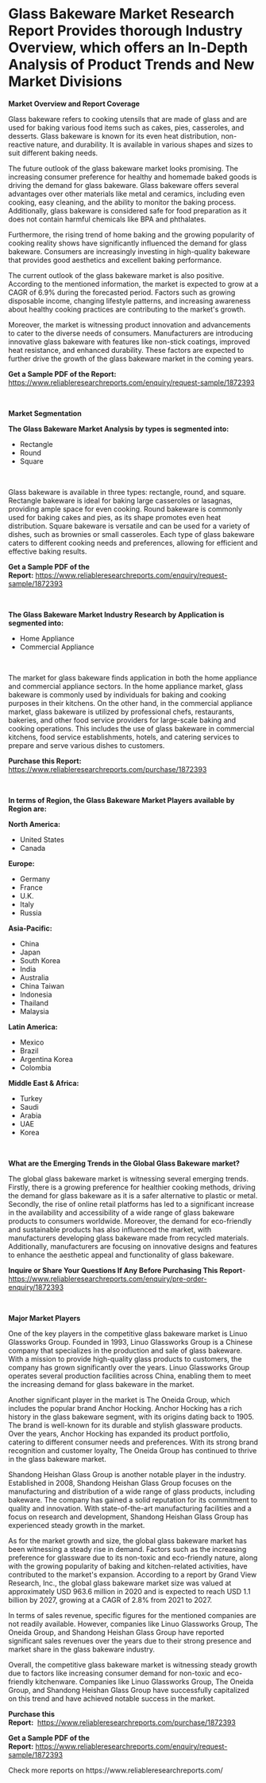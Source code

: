<p><h1>Glass Bakeware Market Research Report Provides thorough Industry Overview, which offers an In-Depth Analysis of Product Trends and New Market Divisions</h1></p><p><strong>Market Overview and Report Coverage</strong></p>
<p><p>Glass bakeware refers to cooking utensils that are made of glass and are used for baking various food items such as cakes, pies, casseroles, and desserts. Glass bakeware is known for its even heat distribution, non-reactive nature, and durability. It is available in various shapes and sizes to suit different baking needs.</p><p>The future outlook of the glass bakeware market looks promising. The increasing consumer preference for healthy and homemade baked goods is driving the demand for glass bakeware. Glass bakeware offers several advantages over other materials like metal and ceramics, including even cooking, easy cleaning, and the ability to monitor the baking process. Additionally, glass bakeware is considered safe for food preparation as it does not contain harmful chemicals like BPA and phthalates.</p><p>Furthermore, the rising trend of home baking and the growing popularity of cooking reality shows have significantly influenced the demand for glass bakeware. Consumers are increasingly investing in high-quality bakeware that provides good aesthetics and excellent baking performance.</p><p>The current outlook of the glass bakeware market is also positive. According to the mentioned information, the market is expected to grow at a CAGR of 6.9% during the forecasted period. Factors such as growing disposable income, changing lifestyle patterns, and increasing awareness about healthy cooking practices are contributing to the market's growth.</p><p>Moreover, the market is witnessing product innovation and advancements to cater to the diverse needs of consumers. Manufacturers are introducing innovative glass bakeware with features like non-stick coatings, improved heat resistance, and enhanced durability. These factors are expected to further drive the growth of the glass bakeware market in the coming years.</p></p>
<p><strong>Get a Sample PDF of the Report:</strong> <a href="https://www.reliableresearchreports.com/enquiry/request-sample/1872393">https://www.reliableresearchreports.com/enquiry/request-sample/1872393</a></p>
<p>&nbsp;</p>
<p><strong>Market Segmentation</strong></p>
<p><strong>The Glass Bakeware Market Analysis by types is segmented into:</strong></p>
<p><ul><li>Rectangle</li><li>Round</li><li>Square</li></ul></p>
<p>&nbsp;</p>
<p><p>Glass bakeware is available in three types: rectangle, round, and square. Rectangle bakeware is ideal for baking large casseroles or lasagnas, providing ample space for even cooking. Round bakeware is commonly used for baking cakes and pies, as its shape promotes even heat distribution. Square bakeware is versatile and can be used for a variety of dishes, such as brownies or small casseroles. Each type of glass bakeware caters to different cooking needs and preferences, allowing for efficient and effective baking results.</p></p>
<p><strong>Get a Sample PDF of the Report:</strong>&nbsp;<a href="https://www.reliableresearchreports.com/enquiry/request-sample/1872393">https://www.reliableresearchreports.com/enquiry/request-sample/1872393</a></p>
<p>&nbsp;</p>
<p><strong>The Glass Bakeware Market Industry Research by Application is segmented into:</strong></p>
<p><ul><li>Home Appliance</li><li>Commercial Appliance</li></ul></p>
<p>&nbsp;</p>
<p><p>The market for glass bakeware finds application in both the home appliance and commercial appliance sectors. In the home appliance market, glass bakeware is commonly used by individuals for baking and cooking purposes in their kitchens. On the other hand, in the commercial appliance market, glass bakeware is utilized by professional chefs, restaurants, bakeries, and other food service providers for large-scale baking and cooking operations. This includes the use of glass bakeware in commercial kitchens, food service establishments, hotels, and catering services to prepare and serve various dishes to customers.</p></p>
<p><strong>Purchase this Report:</strong>&nbsp; <a href="https://www.reliableresearchreports.com/purchase/1872393">https://www.reliableresearchreports.com/purchase/1872393</a></p>
<p>&nbsp;</p>
<p><strong>In terms of Region, the Glass Bakeware Market Players available by Region are:</strong></p>
<p>
    <p> <strong> North America: </strong>
        <ul>
            <li>United States</li>
            <li>Canada</li>
        </ul>
        </p> 
    <p> <strong> Europe: </strong>
        <ul>
            <li>Germany</li>
            <li>France</li>
            <li>U.K.</li>
            <li>Italy</li>
            <li>Russia</li>
        </ul>
        </p> 
    <p> <strong> Asia-Pacific: </strong>
        <ul>
            <li>China</li>
            <li>Japan</li>
            <li>South Korea</li>
            <li>India</li>
            <li>Australia</li>
            <li>China Taiwan</li>
            <li>Indonesia</li>
            <li>Thailand</li>
            <li>Malaysia</li>
        </ul>
        </p> 
    <p> <strong> Latin America: </strong>
        <ul>
            <li>Mexico</li>
            <li>Brazil</li>
            <li>Argentina Korea</li>
            <li>Colombia</li>
        </ul>
        </p> 
    <p> <strong> Middle East & Africa: </strong>
        <ul>
            <li>Turkey</li>
            <li>Saudi</li>
            <li>Arabia</li>
            <li>UAE</li>
            <li>Korea</li>
        </ul>
    </p>
    </p>
<p>&nbsp;</p>
<p><strong>What are the Emerging Trends in the Global Glass Bakeware market?</strong></p>
<p><p>The global glass bakeware market is witnessing several emerging trends. Firstly, there is a growing preference for healthier cooking methods, driving the demand for glass bakeware as it is a safer alternative to plastic or metal. Secondly, the rise of online retail platforms has led to a significant increase in the availability and accessibility of a wide range of glass bakeware products to consumers worldwide. Moreover, the demand for eco-friendly and sustainable products has also influenced the market, with manufacturers developing glass bakeware made from recycled materials. Additionally, manufacturers are focusing on innovative designs and features to enhance the aesthetic appeal and functionality of glass bakeware.</p></p>
<p><strong>Inquire or Share Your Questions If Any Before Purchasing This Report</strong>- <a href="https://www.reliableresearchreports.com/enquiry/pre-order-enquiry/1872393">https://www.reliableresearchreports.com/enquiry/pre-order-enquiry/1872393</a></p>
<p>&nbsp;</p>
<p><strong>Major Market Players</strong></p>
<p><p>One of the key players in the competitive glass bakeware market is Linuo Glassworks Group. Founded in 1993, Linuo Glassworks Group is a Chinese company that specializes in the production and sale of glass bakeware. With a mission to provide high-quality glass products to customers, the company has grown significantly over the years. Linuo Glassworks Group operates several production facilities across China, enabling them to meet the increasing demand for glass bakeware in the market.</p><p>Another significant player in the market is The Oneida Group, which includes the popular brand Anchor Hocking. Anchor Hocking has a rich history in the glass bakeware segment, with its origins dating back to 1905. The brand is well-known for its durable and stylish glassware products. Over the years, Anchor Hocking has expanded its product portfolio, catering to different consumer needs and preferences. With its strong brand recognition and customer loyalty, The Oneida Group has continued to thrive in the glass bakeware market.</p><p>Shandong Heishan Glass Group is another notable player in the industry. Established in 2008, Shandong Heishan Glass Group focuses on the manufacturing and distribution of a wide range of glass products, including bakeware. The company has gained a solid reputation for its commitment to quality and innovation. With state-of-the-art manufacturing facilities and a focus on research and development, Shandong Heishan Glass Group has experienced steady growth in the market.</p><p>As for the market growth and size, the global glass bakeware market has been witnessing a steady rise in demand. Factors such as the increasing preference for glassware due to its non-toxic and eco-friendly nature, along with the growing popularity of baking and kitchen-related activities, have contributed to the market's expansion. According to a report by Grand View Research, Inc., the global glass bakeware market size was valued at approximately USD 963.6 million in 2020 and is expected to reach USD 1.1 billion by 2027, growing at a CAGR of 2.8% from 2021 to 2027.</p><p>In terms of sales revenue, specific figures for the mentioned companies are not readily available. However, companies like Linuo Glassworks Group, The Oneida Group, and Shandong Heishan Glass Group have reported significant sales revenues over the years due to their strong presence and market share in the glass bakeware industry.</p><p>Overall, the competitive glass bakeware market is witnessing steady growth due to factors like increasing consumer demand for non-toxic and eco-friendly kitchenware. Companies like Linuo Glassworks Group, The Oneida Group, and Shandong Heishan Glass Group have successfully capitalized on this trend and have achieved notable success in the market.</p></p>
<p><strong>Purchase this Report:</strong>&nbsp;&nbsp;<a href="https://www.reliableresearchreports.com/purchase/1872393">https://www.reliableresearchreports.com/purchase/1872393</a></p>
<p></p>
<p><strong>Get a Sample PDF of the Report:</strong>&nbsp;<a href="https://www.reliableresearchreports.com/enquiry/request-sample/1872393">https://www.reliableresearchreports.com/enquiry/request-sample/1872393</a></p>
<p>Check more reports on https://www.reliableresearchreports.com/</p>